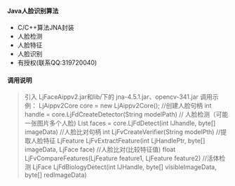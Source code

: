 
#### Java人脸识别算法

- C/C++算法JNA封装
- 人脸检测
- 人脸特征
- 人脸识别
- 有授权(联系QQ:319720040)
#### 调用说明
> 引入 LjFaceAippv2.jar和lib/下的 jna-4.5.1.jar、opencv-341.jar
调用示例：
   LjAippv2Core  core = new LjAippv2Core();
   //创建人脸句柄
  int handle = core.LjFdCreateDetector(String modelPath)
  // 人脸检测（可能一张图片多个人脸)
  List<LjFace> faces = core.LjFdDetect(int lJhandle, byte[] imageData)
  //人脸比对句柄
  int LjFvCreateVerifier(String modelPth)
  //提取人脸特征
  LjFeature LjFvExtractFeature(int LjHandlePtr, byte[] imageData, LjFace face)
  //人脸比对(比较特征值)
  float LjFvCompareFeatures(LjFeature feature1, LjFeature feature2)
  //活体检测
  LjFace LjFdBiologyDetect(int lJHandle, byte[] visibleImageData, byte[] redImageData)
